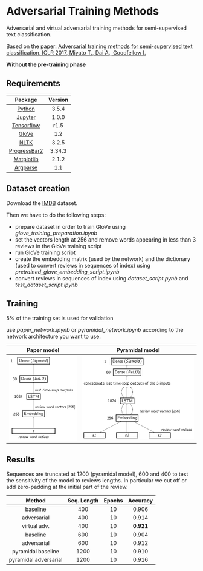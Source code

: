 # Adversarial Training Methods
Adversarial and virtual adversarial training methods for semi-supervised text classification.

Based on the paper:
[Adversarial training methods for semi-supervised text classification, ICLR 2017, Miyato T., Dai A., Goodfellow I.
](https://arxiv.org/abs/1605.07725)

**Without the pre-training phase**

## Requirements

Package | Version
:-------: | :-------:
[Python](https://www.python.org/downloads/) | 3.5.4
[Jupyter](http://jupyter.org/install) | 1.0.0
[Tensorflow](https://www.tensorflow.org/versions/r1.5/) | r1.5
[GloVe](https://nlp.stanford.edu/projects/glove/) | 1.2
[NLTK](http://www.nltk.org/install.html) | 3.2.5
[ProgressBar2](https://pypi.python.org/pypi/progressbar2) | 3.34.3
[Matplotlib](https://matplotlib.org/2.1.2/index.html) | 2.1.2
[Argparse](https://pypi.python.org/pypi/argparse/1.1) | 1.1


## Dataset creation

Download the [IMDB](http://ai.stanford.edu/~amaas/data/sentiment/) dataset.

Then we have to do the following steps:
* prepare dataset in order to train GloVe using _glove_training_preparation.ipynb_
* set the vectors length at 256 and remove words appearing in less than 3 reviews in the GloVe training script
* run GloVe training script
* create the embedding matrix (used by the network) and the dictionary (used to convert reviews in sequences of index) using _pretrained_glove_embedding_script.ipynb_
* convert reviews in sequences of index using _dataset_script.pynb_ and _test_dataset_script.ipynb_

## Training

5% of the training set is used for validation

use _paper_network.ipynb_ or _pyramidal_network.ipynb_ according to the network architecture you want to use.

Paper model | Pyramidal model
:---------: | :-------------:
![alt text](images_readme/paper_model.png "Paper model") | ![alt text](images_readme/pyramidal_model.png "Pyramidal model")

## Results

Sequences are truncated at 1200 (pyramidal model), 600 and 400 to test the sensitivity of the model to reviews lengths. In particular we cut off or add zero-padding at the initial part of the review.

Method | Seq. Length | Epochs | Accuracy
:------: | :-----------: | :------: | :--------:
baseline | 400 | 10 | 0.906  
adversarial | 400 | 10 | 0.914  
virtual adv. | 400 | 10 | **0.921**
baseline | 600 | 10 | 0.904  
adversarial | 600 | 10 | 0.912  
pyramidal baseline | 1200 | 10 | 0.910  
pyramidal adversarial | 1200 | 10 | 0.916  
